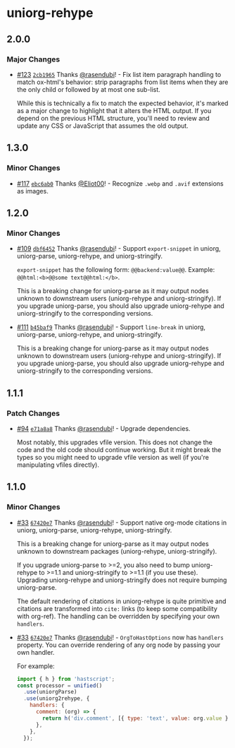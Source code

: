 # uniorg-rehype

## 2.0.0

### Major Changes

- [#123](https://github.com/rasendubi/uniorg/pull/123) [`2cb1965`](https://github.com/rasendubi/uniorg/commit/2cb19652d0e527d996693a4aa44f42f5d7df1b24) Thanks [@rasendubi](https://github.com/rasendubi)! - Fix list item paragraph handling to match ox-html's behavior: strip paragraphs from list items when they are the only child or followed by at most one sub-list.

  While this is technically a fix to match the expected behavior, it's marked as a major change to highlight that it alters the HTML output. If you depend on the previous HTML structure, you'll need to review and update any CSS or JavaScript that assumes the old output.

## 1.3.0

### Minor Changes

- [#117](https://github.com/rasendubi/uniorg/pull/117) [`ebc6ab0`](https://github.com/rasendubi/uniorg/commit/ebc6ab04f1fa9da3a4f9774c6ad2626505166f5f) Thanks [@Eliot00](https://github.com/Eliot00)! - Recognize `.webp` and `.avif` extensions as images.

## 1.2.0

### Minor Changes

- [#109](https://github.com/rasendubi/uniorg/pull/109) [`dbf6452`](https://github.com/rasendubi/uniorg/commit/dbf6452921ad03120bb9df87746aef52ac72b5fb) Thanks [@rasendubi](https://github.com/rasendubi)! - Support `export-snippet` in uniorg, uniorg-parse, uniorg-rehype, and uniorg-stringify.

  `export-snippet` has the following form: `@@backend:value@@`. Example: `@@html:<b>@@some text@@html:</b>`.

  This is a breaking change for uniorg-parse as it may output nodes unknown to downstream users (uniorg-rehype and uniorg-stringify). If you upgrade uniorg-parse, you should also upgrade uniorg-rehype and uniorg-stringify to the corresponding versions.

- [#111](https://github.com/rasendubi/uniorg/pull/111) [`b45baf9`](https://github.com/rasendubi/uniorg/commit/b45baf992db4659e2732e888bd3860b9eff25504) Thanks [@rasendubi](https://github.com/rasendubi)! - Support `line-break` in uniorg, uniorg-parse, uniorg-rehype, and uniorg-stringify.

  This is a breaking change for uniorg-parse as it may output nodes unknown to downstream users (uniorg-rehype and uniorg-stringify). If you upgrade uniorg-parse, you should also upgrade uniorg-rehype and uniorg-stringify to the corresponding versions.

## 1.1.1

### Patch Changes

- [#94](https://github.com/rasendubi/uniorg/pull/94) [`e71a8a8`](https://github.com/rasendubi/uniorg/commit/e71a8a85f4921d53fdf112df17bd37b92af1ed5d) Thanks [@rasendubi](https://github.com/rasendubi)! - Upgrade dependencies.

  Most notably, this upgrades vfile version. This does not change the code and the old code should continue working. But it might break the types so you might need to upgrade vfile version as well (if you're manipulating vfiles directly).

## 1.1.0

### Minor Changes

- [#33](https://github.com/rasendubi/uniorg/pull/33) [`67420e7`](https://github.com/rasendubi/uniorg/commit/67420e7fe05defc99b52aecce75fcc3831d39ff6) Thanks [@rasendubi](https://github.com/rasendubi)! - Support native org-mode citations in uniorg, uniorg-parse, uniorg-rehype, uniorg-stringify.

  This is a breaking change for uniorg-parse as it may output nodes unknown to downstream packages (uniorg-rehype, uniorg-stringify).

  If you upgrade uniorg-parse to >=2, you also need to bump uniorg-rehype to >=1.1 and uniorg-stringify to >=1.1 (if you use these). Upgrading uniorg-rehype and uniorg-stringify does not require bumping uniorg-parse.

  The default rendering of citations in uniorg-rehype is quite primitive and citations are transformed into `cite:` links (to keep some compatibility with org-ref). The handling can be overridden by specifying your own `handlers`.

- [#33](https://github.com/rasendubi/uniorg/pull/33) [`67420e7`](https://github.com/rasendubi/uniorg/commit/67420e7fe05defc99b52aecce75fcc3831d39ff6) Thanks [@rasendubi](https://github.com/rasendubi)! - `OrgToHastOptions` now has `handlers` property. You can override rendering of any org node by passing your own handler.

  For example:

  ```js
  import { h } from 'hastscript';
  const processor = unified()
    .use(uniorgParse)
    .use(uniorg2rehype, {
      handlers: {
        comment: (org) => {
          return h('div.comment', [{ type: 'text', value: org.value }]);
        },
      },
    });
  ```
